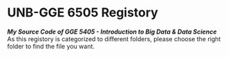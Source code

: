 # UNB-GGE 6505 Registory 
___My Source Code of GGE 5405 - Introduction to Big Data & Data Science___\
As this registory is categorized to different folders, please choose the right folder to find the file you want.
